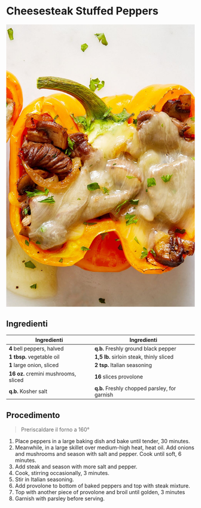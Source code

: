 # Cheesesteak Stuffed Peppers

![](img/Cheesesteak-Stuffed-Peppers.jpg)

## Ingredienti

| Ingredienti                          | Ingredienti                                   |
| ------------------------------------ | --------------------------------------------- |
| **4** bell peppers, halved           | **q.b.** Freshly ground black pepper          |
| **1 tbsp.** vegetable oil            | **1,5 lb.** sirloin steak, thinly sliced      |
| **1** large onion, sliced            | **2 tsp.** Italian seasoning                  |
| **16 oz.** cremini mushrooms, sliced | **16** slices provolone                       |
| **q.b.** Kosher salt                 | **q.b.** Freshly chopped parsley, for garnish |

## Procedimento

> Preriscaldare il forno a 160°

1. Place peppers in a large baking dish and bake until tender, 30 minutes.
2. Meanwhile, in a large skillet over medium-high heat, heat oil. Add onions and mushrooms and season with salt and pepper. Cook until soft, 6 minutes.
3. Add steak and season with more salt and pepper.
4. Cook, stirring occasionally, 3 minutes.
5. Stir in Italian seasoning.
6. Add provolone to bottom of baked peppers and top with steak mixture.
7. Top with another piece of provolone and broil until golden, 3 minutes
8. Garnish with parsley before serving.
